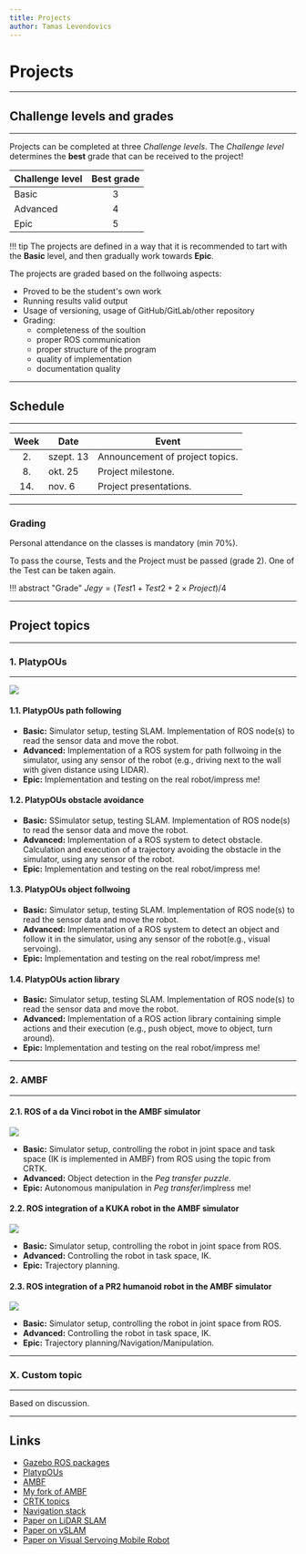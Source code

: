 ```yaml
---
title: Projects
author: Tamas Levendovics
---
```


# Projects

---


## Challenge levels and grades

---

Projects can be completed at three *Challenge levels*. The *Challenge level* determines the  **best** grade that can be received to the project! 

| Challenge level | Best grade |
| -------- | :-------: |
| Basic    |     3 |
| Advanced |     4 |
| Epic     |     5 |

!!! tip
	The projects are defined in a way that it is recommended to tart with the **Basic** level, and then gradually work towards **Epic**.

The projects are graded based on the follwoing aspects:

- Proved to be the student's own work
- Running results valid output
- Usage of versioning, usage of GitHub/GitLab/other repository
- Grading: 
    - completeness of the soultion
    - proper ROS communication
    - proper structure of the program
    - quality of implementation
    - documentation quality


---

## Schedule

---

| Week | Date      | Event |
|:--------:| ---------- | ----------- |
|2.| szept. 13  | Announcement of project topics. |
|8.| okt. 25  | Project milestone. |
|14.| nov. 6 | Project presentations. |

---

### Grading

Personal attendance on the classes is mandatory (min 70%).

To pass the course, Tests and the Project must be passed (grade 2). One of the Test can be taken again.


!!! abstract "Grade"
	$Jegy = (Test1 + Test2 + 2 \times Project) / 4$ 
	
---

## Project topics

---

### 1. PlatypOUs 

---


![](https://i.imgur.com/mCuxG54.png)

#### 1.1. PlatypOUs path following



- **Basic:** Simulator setup, testing SLAM. Implementation of ROS node(s) to read the sensor data and move the robot.
- **Advanced:** Implementation of a ROS system for path follwoing in the simulator, using any sensor of the robot (e.g., driving next to the wall with given distance using LIDAR).
- **Epic:** Implementation and testing on the real robot/impress me!

#### 1.2. PlatypOUs obstacle avoidance

- **Basic:** SSimulator setup, testing SLAM. Implementation of ROS node(s) to read the sensor data and move the robot.
- **Advanced:** Implementation of a ROS system to detect obstacle. Calculation and execution of a trajectory avoiding the obstacle in the simulator, using any sensor of the robot.
- **Epic:** Implementation and testing on the real robot/impress me!

#### 1.3. PlatypOUs object follwoing

- **Basic:** Simulator setup, testing SLAM. Implementation of ROS node(s) to read the sensor data and move the robot.
- **Advanced:** Implementation of a ROS system to detect an object and follow it in the simulator, using any sensor of the robot(e.g., visual servoing).
- **Epic:** Implementation and testing on the real robot/impress me!

#### 1.4. PlatypOUs action library

- **Basic:** Simulator setup, testing SLAM. Implementation of ROS node(s) to read the sensor data and move the robot.
- **Advanced:** Implementation of a ROS action library containing simple actions and their execution (e.g., push object, move to object, turn around).
- **Epic:** Implementation and testing on the real robot/impress me!


---

### 2. AMBF

---


#### 2.1. ROS of a da Vinci robot in the AMBF simulator

![](https://i.imgur.com/tmhAkwg.png)

- **Basic:** Simulator setup, controlling the robot in joint space and task space (IK is implemented in AMBF) from ROS using the topic from CRTK.
- **Advanced:** Object detection in the *Peg transfer puzzle*.
- **Epic:** Autonomous manipulation in *Peg transfer*/implress me!

#### 2.2. ROS integration of a KUKA robot in the AMBF simulator

![](https://i.imgur.com/4FyvHM5.png)

- **Basic:** Simulator setup, controlling the robot in joint space from ROS.
- **Advanced:** Controlling the robot in task space, IK.
- **Epic:** Trajectory planning.

#### 2.3. ROS integration of a PR2 humanoid robot in the AMBF simulator

![](https://i.imgur.com/tGCClwQ.png)

- **Basic:** Simulator setup, controlling the robot in joint space from ROS.
- **Advanced:** Controlling the robot in task space, IK.
- **Epic:** Trajectory planning/Navigation/Manipulation.

---

### X. Custom topic

---

Based on discussion.

---

## Links

- [Gazebo ROS packages](http://wiki.ros.org/gazebo_ros_pkgs)
- [PlatypOUs](https://github.com/ABC-iRobotics/PlatypOUs-Mobile-Robot-Platform)
- [AMBF](https://github.com/WPI-AIM/ambf)
- [My fork of AMBF](https://github.com/TamasDNagy/ambf)
- [CRTK topics](https://github.com/jhu-cisst/cisst/blob/devel/utils/crtk-port/crtk-ros-commands.dict)
- [Navigation stack](http://wiki.ros.org/navigation)
- [Paper on LiDAR SLAM](https://www.hindawi.com/journals/jat/2020/8867937/)
- [Paper on vSLAM](https://ipsjcva.springeropen.com/articles/10.1186/s41074-017-0027-2)
- [Paper on Visual Servoing Mobile Robot](https://www.researchgate.net/publication/252057005_An_image_based_visual_servoing_scheme_for_wheeled_mobile_robots)









